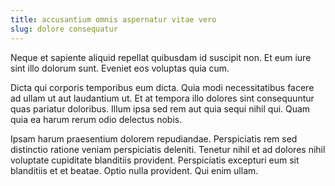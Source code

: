 ```yaml
---
title: accusantium omnis aspernatur vitae vero
slug: dolore consequatur
---
```


Neque et sapiente aliquid repellat quibusdam id suscipit non. Et eum iure sint illo dolorum sunt. Eveniet eos voluptas quia cum.

Dicta qui corporis temporibus eum dicta. Quia modi necessitatibus facere ad ullam ut aut laudantium ut. Et at tempora illo dolores sint consequuntur quas pariatur doloribus. Illum ipsa sed rem aut quia sequi nihil qui. Quam quia ea harum rerum odio delectus nobis.

Ipsam harum praesentium dolorem repudiandae. Perspiciatis rem sed distinctio ratione veniam perspiciatis deleniti. Tenetur nihil et ad dolores nihil voluptate cupiditate blanditiis provident. Perspiciatis excepturi eum sit blanditiis et et beatae. Optio nulla provident. Qui enim ullam.
